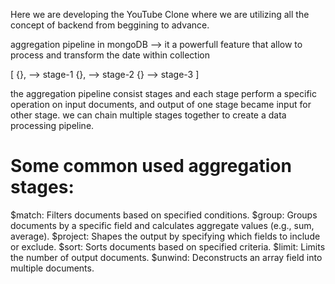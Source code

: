 Here we are developing the YouTube Clone where we are utilizing all the concept of backend from beggining to advance.

aggregation pipeline in mongoDB --> it a powerfull feature that allow to process and transform the date within collection

[
    {}, --> stage-1
    {}, --> stage-2
    {}  --> stage-3
]

the aggregation pipeline consist stages and each stage perform a specific operation on input documents, and output of one stage became input for other stage.  we can chain multiple stages together to create a data processing pipeline.

# Some common used aggregation stages:

$match: Filters documents based on specified conditions.
$group: Groups documents by a specific field and calculates aggregate values (e.g., sum, average).
$project: Shapes the output by specifying which fields to include or exclude.
$sort: Sorts documents based on specified criteria.
$limit: Limits the number of output documents.
$unwind: Deconstructs an array field into multiple documents.

